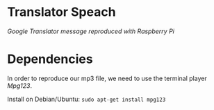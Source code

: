 # Translator Speach #

*Google Translator message reproduced with Raspberry Pi*

# Dependencies #
In order to reproduce our mp3 file, we need to use the terminal player *Mpg123*.

Install on Debian/Ubuntu: 
`sudo apt-get install mpg123`